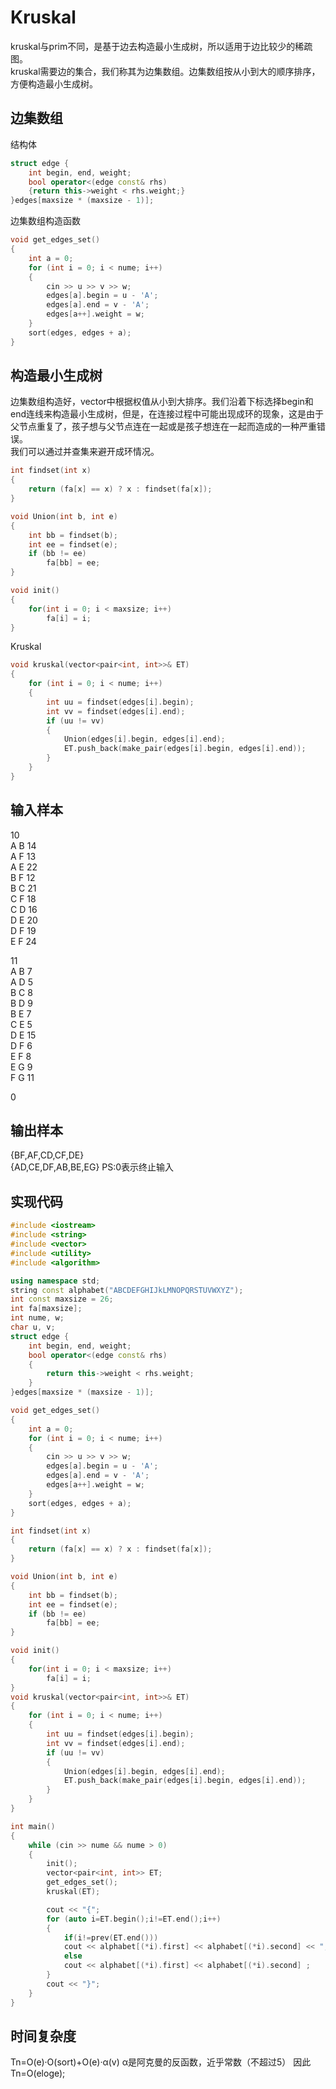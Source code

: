 # Kruskal
kruskal与prim不同，是基于边去构造最小生成树，所以适用于边比较少的稀疏图。<br>
kruskal需要边的集合，我们称其为边集数组。边集数组按从小到大的顺序排序，方便构造最小生成树。<br>
## 边集数组
结构体
```cpp
struct edge {
    int begin, end, weight;
    bool operator<(edge const& rhs)
    {return this->weight < rhs.weight;}
}edges[maxsize * (maxsize - 1)];
```
边集数组构造函数
```cpp
void get_edges_set()
{
    int a = 0;
    for (int i = 0; i < nume; i++)
    {
        cin >> u >> v >> w;
        edges[a].begin = u - 'A';
        edges[a].end = v - 'A';
        edges[a++].weight = w;
    }
    sort(edges, edges + a);
}
```

## 构造最小生成树
边集数组构造好，vector中根据权值从小到大排序。我们沿着下标选择begin和end连线来构造最小生成树，但是，在连接过程中可能出现成环的现象，这是由于父节点重复了，孩子想与父节点连在一起或是孩子想连在一起而造成的一种严重错误。<br>
我们可以通过并查集来避开成环情况。
```cpp
int findset(int x)
{
    return (fa[x] == x) ? x : findset(fa[x]);
}

void Union(int b, int e)
{
    int bb = findset(b);
    int ee = findset(e);
    if (bb != ee)
        fa[bb] = ee;
}

void init()
{
    for(int i = 0; i < maxsize; i++)
        fa[i] = i;
}
```
Kruskal
```cpp
void kruskal(vector<pair<int, int>>& ET)
{
    for (int i = 0; i < nume; i++)
    {
        int uu = findset(edges[i].begin);
        int vv = findset(edges[i].end);
        if (uu != vv)
        {
            Union(edges[i].begin, edges[i].end);
            ET.push_back(make_pair(edges[i].begin, edges[i].end));
        }
    }
}
```
## 输入样本
10<br>
A B 14<br>
A F 13<br>
A E 22<br>
B F 12<br>
B C 21<br>
C F 18<br>
C D 16<br>
D E 20<br>
D F 19<br>
E F 24<br>

11<br>
A B 7<br>
A D 5<br>
B C 8<br>
B D 9<br>
B E 7<br>
C E 5<br>
D E 15<br>
D F 6<br>
E F 8<br>
E G 9<br>
F G 11<br>

0

## 输出样本
{BF,AF,CD,CF,DE}<br>
{AD,CE,DF,AB,BE,EG}
PS:0表示终止输入
## 实现代码
```cpp
#include <iostream>
#include <string>
#include <vector>
#include <utility>
#include <algorithm>

using namespace std;
string const alphabet("ABCDEFGHIJkLMNOPQRSTUVWXYZ");
int const maxsize = 26;
int fa[maxsize];
int nume, w;
char u, v;
struct edge {
    int begin, end, weight;
    bool operator<(edge const& rhs)
    {
        return this->weight < rhs.weight;
    }
}edges[maxsize * (maxsize - 1)];

void get_edges_set()
{
    int a = 0;
    for (int i = 0; i < nume; i++)
    {
        cin >> u >> v >> w;
        edges[a].begin = u - 'A';
        edges[a].end = v - 'A';
        edges[a++].weight = w;
    }
    sort(edges, edges + a);
}

int findset(int x)
{
    return (fa[x] == x) ? x : findset(fa[x]);
}

void Union(int b, int e)
{
    int bb = findset(b);
    int ee = findset(e);
    if (bb != ee)
        fa[bb] = ee;
}

void init()
{
    for(int i = 0; i < maxsize; i++)
        fa[i] = i;
}
void kruskal(vector<pair<int, int>>& ET)
{
    for (int i = 0; i < nume; i++)
    {
        int uu = findset(edges[i].begin);
        int vv = findset(edges[i].end);
        if (uu != vv)
        {
            Union(edges[i].begin, edges[i].end);
            ET.push_back(make_pair(edges[i].begin, edges[i].end));
        }
    }
}

int main()
{
    while (cin >> nume && nume > 0)
    {
        init();
        vector<pair<int, int>> ET;
        get_edges_set();
        kruskal(ET);

        cout << "{";
        for (auto i=ET.begin();i!=ET.end();i++)
        {
            if(i!=prev(ET.end()))
            cout << alphabet[(*i).first] << alphabet[(*i).second] << ",";
            else
            cout << alphabet[(*i).first] << alphabet[(*i).second] ;
        }
        cout << "}";
    }
}
```
## 时间复杂度
Tn=O(e)·O(sort)+O(e)·α(v)
α是阿克曼的反函数，近乎常数（不超过5）
因此Tn=O(eloge);

